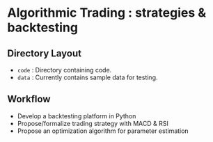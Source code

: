 # Algorithmic Trading : strategies  & backtesting

## Directory Layout

* `code` : Directory containing code.
* `data` : Currently contains sample data for testing.

## Workflow

- Develop a backtesting platform in Python
- Propose/formalize trading strategy with MACD & RSI
- Propose an optimization algorithm for parameter estimation





